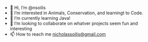 - 👋 Hi, I’m @nsoilis
- 👀 I’m interested in Animals, Conservation, and learningt to Code. 
- 🌱 I’m currently learning Java!
- 💞️ I’m looking to collaborate on whatver projects seem fun and interesting
- 📫 How to reach me nicholassoilis@gmail.com

<!---
nsoilis/nsoilis is a ✨ special ✨ repository because its `README.md` (this file) appears on your GitHub profile.
You can click the Preview link to take a look at your changes.
--->
